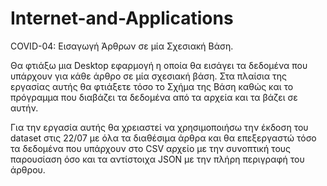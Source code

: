 # Internet-and-Applications

COVID-04: Εισαγωγή Άρθρων σε μία Σχεσιακή Βάση.

Θα φτιάξω μια Desktop εφαρμογή η οποία θα εισάγει τα δεδομένα που υπάρχουν για κάθε άρθρο σε μία σχεσιακή βάση. Στα πλαίσια της εργασίας αυτής θα φτιάξετε τόσο το Σχήμα της Βάση καθώς και το πρόγραμμα που διαβάζει τα δεδομένα από τα αρχεία και τα βάζει σε αυτήν.

Για την εργασία αυτής θα χρειαστεί να χρησιμοποιήσω την έκδοση του dataset στις 22/07 με όλα τα διαθέσιμα άρθρα και θα επεξεργαστώ τόσο τα δεδομένα που υπάρχουν στο CSV αρχείο με την συνοπτική τους παρουσίαση όσο και τα αντίστοιχα JSON με την πλήρη περιγραφή του άρθρου.

